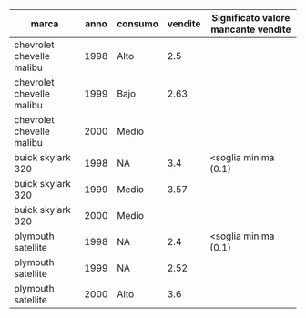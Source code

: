 | marca | anno | consumo | vendite | Significato valore mancante vendite |
| --- | --- | --- | --- | --- |
| chevrolet chevelle malibu | 1998 | Alto | 2.5 |  |
| chevrolet chevelle malibu | 1999 | Bajo | 2.63 |  |
| chevrolet chevelle malibu | 2000 | Medio |  |  |
| buick skylark 320 | 1998 | NA | 3.4 | <soglia minima (0.1) |
| buick skylark 320 | 1999 | Medio | 3.57 |  |
| buick skylark 320 | 2000 | Medio |  |  |
| plymouth satellite | 1998 | NA | 2.4 | <soglia minima (0.1) |
| plymouth satellite | 1999 | NA | 2.52 |  |
| plymouth satellite | 2000 | Alto | 3.6 |  |
